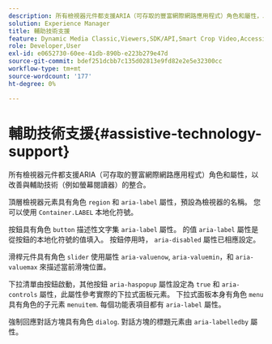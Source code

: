 ```yaml
---
description: 所有檢視器元件都支援ARIA（可存取的豐富網際網路應用程式）角色和屬性，以改善與輔助技術（例如螢幕閱讀器）的整合。
solution: Experience Manager
title: 輔助技術支援
feature: Dynamic Media Classic,Viewers,SDK/API,Smart Crop Video,Accessibility
role: Developer,User
exl-id: e0652730-60ee-41db-890b-e223b279e47d
source-git-commit: bdef251dcbb7c135d02813e9fd82e2e5e32300cc
workflow-type: tm+mt
source-wordcount: '177'
ht-degree: 0%

---
```


# 輔助技術支援{#assistive-technology-support}

所有檢視器元件都支援ARIA（可存取的豐富網際網路應用程式）角色和屬性，以改善與輔助技術（例如螢幕閱讀器）的整合。

頂層檢視器元素具有角色 `region` 和 `aria-label` 屬性，預設為檢視器的名稱。 您可以使用 `Container.LABEL` 本地化符號。

按鈕具有角色 `button` 描述性文字集 `aria-label` 屬性。 的值 `aria-label` 屬性是從按鈕的本地化符號的值填入。 按鈕停用時， `aria-disabled` 屬性已相應設定。

滑桿元件具有角色 `slider` 使用屬性 `aria-valuenow`, `aria-valuemin`，和 `aria-valuemax` 來描述當前滑塊位置。

下拉清單由按鈕啟動，其他按鈕 `aria-haspopup` 屬性設定為 `true` 和 `aria-controls` 屬性，此屬性參考實際的下拉式面板元素。 下拉式面板本身有角色 `menu` 具有角色的子元素 `menuitem`. 每個功能表項目都有 `aria-label` 屬性。

強制回應對話方塊具有角色 `dialog`. 對話方塊的標題元素由 `aria-labelledby` 屬性。
